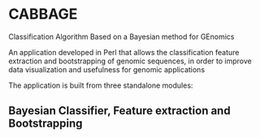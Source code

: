 # CABBAGE
Classification Algorithm Based on a Bayesian method for GEnomics

An application developed in Perl that allows the classification feature extraction and bootstrapping of genomic sequences, in order to improve data visualization and usefulness for genomic applications

The application is built from three standalone modules:
## Bayesian Classifier, Feature extraction and Bootstrapping

